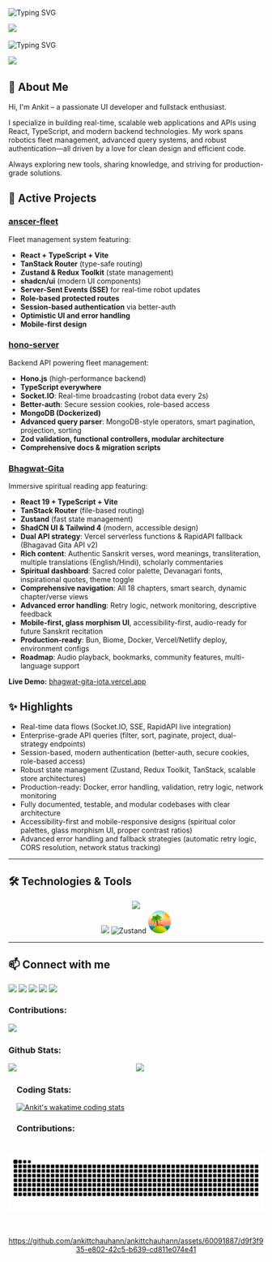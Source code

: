 ![Typing SVG](https://readme-typing-svg.demolab.com?font=JetBrains+Mono&weight=500&size=30&pause=1000&color=FF4500&width=435&lines=Welcome+👋)

<img src="https://media4.giphy.com/media/v1.Y2lkPTc5MGI3NjExc2pyOXg4eTB3cWExNmI2ejl2bGo2MzN0MndzNmpqcGFmMDZ0azRlcSZlcD12MV9pbnRlcm5hbF9naWZfYnlfaWQmY3Q9Zw/xT9IgG50Fb7Mi0prBC/giphy.gif"/>

![Typing SVG](https://readme-typing-svg.demolab.com?font=JetBrains+Mono&weight=500&size=30&pause=1000&color=FF4500&width=435&lines=Ankit+Singh+Chouhan)

<img height="25px" src="https://wakatime.com/badge/user/889ccece-93f9-469f-9a0a-ed20ea754477.svg"></img>

## 👋 About Me

Hi, I'm Ankit – a passionate UI developer and fullstack enthusiast.

I specialize in building real-time, scalable web applications and APIs using React, TypeScript, and modern backend technologies. My work spans robotics fleet management, advanced query systems, and robust authentication—all driven by a love for clean design and efficient code.

Always exploring new tools, sharing knowledge, and striving for production-grade solutions.

## 🚀 Active Projects

### [anscer-fleet](https://github.com/ankittchauhann/anscer-fleet)
Fleet management system featuring:
- **React + TypeScript + Vite**
- **TanStack Router** (type-safe routing)
- **Zustand & Redux Toolkit** (state management)
- **shadcn/ui** (modern UI components)
- **Server-Sent Events (SSE)** for real-time robot updates
- **Role-based protected routes**
- **Session-based authentication** via better-auth
- **Optimistic UI and error handling**
- **Mobile-first design**

### [hono-server](https://github.com/ankittchauhann/hono-server)
Backend API powering fleet management:
- **Hono.js** (high-performance backend)
- **TypeScript everywhere**
- **Socket.IO**: Real-time broadcasting (robot data every 2s)
- **Better-auth**: Secure session cookies, role-based access
- **MongoDB (Dockerized)**
- **Advanced query parser**: MongoDB-style operators, smart pagination, projection, sorting
- **Zod validation, functional controllers, modular architecture**
- **Comprehensive docs & migration scripts**

### [Bhagwat-Gita](https://github.com/ankittchauhann/Bhagwat-Gita)
Immersive spiritual reading app featuring:
- **React 19 + TypeScript + Vite**
- **TanStack Router** (file-based routing)
- **Zustand** (fast state management)
- **ShadCN UI & Tailwind 4** (modern, accessible design)
- **Dual API strategy**: Vercel serverless functions & RapidAPI fallback (Bhagavad Gita API v2)
- **Rich content**: Authentic Sanskrit verses, word meanings, transliteration, multiple translations (English/Hindi), scholarly commentaries
- **Spiritual dashboard**: Sacred color palette, Devanagari fonts, inspirational quotes, theme toggle
- **Comprehensive navigation**: All 18 chapters, smart search, dynamic chapter/verse views
- **Advanced error handling**: Retry logic, network monitoring, descriptive feedback
- **Mobile-first, glass morphism UI**, accessibility-first, audio-ready for future Sanskrit recitation
- **Production-ready**: Bun, Biome, Docker, Vercel/Netlify deploy, environment configs
- **Roadmap**: Audio playback, bookmarks, community features, multi-language support

**Live Demo:** [bhagwat-gita-iota.vercel.app](https://bhagwat-gita-iota.vercel.app)  

## ✨ Highlights

- Real-time data flows (Socket.IO, SSE, RapidAPI live integration)
- Enterprise-grade API queries (filter, sort, paginate, project, dual-strategy endpoints)
- Session-based, modern authentication (better-auth, secure cookies, role-based access)
- Robust state management (Zustand, Redux Toolkit, TanStack, scalable store architectures)
- Production-ready: Docker, error handling, validation, retry logic, network monitoring
- Fully documented, testable, and modular codebases with clear architecture
- Accessibility-first and mobile-responsive designs (spiritual color palettes, glass morphism UI, proper contrast ratios)
- Advanced error handling and fallback strategies (automatic retry logic, CORS resolution, network status tracking)



---

## 🛠️ Technologies & Tools

<div align="center">
    <img src="https://skillicons.dev/icons?i=react,typescript,vite,mongodb,docker,redux,express,nodejs,figma,tailwind,github,git,socketio" />
    <br>
    <img src="https://skillicons.dev/icons?i=mui,bootstrap,html,css,vscode,npm" />
    <img height="45" src="https://user-images.githubusercontent.com/958486/218346783-72be5ae3-b953-4dd7-b239-788a882fdad6.svg" alt="Zustand" />
    <img height="45" src="./assets/tanstackLogo.png" alt="TanStack" />
</div>

---

## 📫 Connect with me

<div align="left">
<a href="https://www.linkedin.com/in/ankit-singh-chouhan-382459126/" target="_blank"><img src="https://img.shields.io/badge/LinkedIn-brightgreen?style=social&logo=linkedin" /></a>
<a href="https://www.instagram.com/nam_ankitt/" target="_blank"><img src="https://img.shields.io/badge/Instagram-brightgreen?style=social&logo=instagram" /></a>
<a href="https://github.com/ankittchauhann" target="_blank"><img src="https://img.shields.io/badge/Github-brightgreen?style=social&logo=github" /></a>
<a href="https://twitter.com/Itz_Trooper_" target="_blank"><img src="https://img.shields.io/badge/Twitter-brightgreen?style=social&logo=twitter" /></a>
<a href="https://www.facebook.com/ankitt0007/" target="_blank"><img src="https://img.shields.io/badge/Facebook-brightgreen?style=social&logo=facebook" /></a>
</div>

 

<p align="center">
<h3 align="left">Contributions:</h3> 
<div align="left">
<img height="180" src="https://streak-stats.demolab.com/?user=ankittchauhann&theme=dark" />
</div>
</p>


 <div align="center">
<h3 align="left">Github Stats:</h3>
 </div>
<div>
<p align="center">
  <img height="180"  align="left" src="https://github-readme-stats.vercel.app/api?username=ankittchauhann&theme=dark&show_icons=true&count_private=true&include_all_commits=true&locale=en" />
  <img height="180" src="https://github-readme-stats.vercel.app/api/top-langs/?username=ankittchauhann&theme=dark&layout=compact" />
</p>
</div>

<p align="center">
<h3 align="left">Coding Stats:</h3> 
<div align="left">

[![Ankit's wakatime coding stats](https://github-readme-stats.vercel.app/api/wakatime?username=ankittchouhann&theme=dark)](#)</div>
</p>

<h3 align="left">Contributions:</h3>
<picture>
  <source media="(prefers-color-scheme: dark)" srcset="https://raw.githubusercontent.com/ankittchauhann/ankittchauhann/output/github-contribution-grid-snake-dark.svg" />
  <source media="(prefers-color-scheme: light)" srcset="https://raw.githubusercontent.com/ankittchauhann/ankittchauhann/output/github-contribution-grid-snake.svg" />
  <img alt="github-snake" src="https://raw.githubusercontent.com/ankittchauhann/ankittchauhann/output/github-contribution-grid-snake.svg" />
  <br/><br/><br/>
</picture>

<div align="center"> 
    
https://github.com/ankittchauhann/ankittchauhann/assets/60091887/d9f3f935-e802-42c5-b639-cd811e074e41
</div>




<!--  
<div align="left"> <a href="#"><img  src="https://github-profile-trophy.vercel.app/?username=ankittchauhann&theme=gruvbox%22%20alt=%22ankittchauhann%22" alt="ankittchauhann" /></a> </div>

<img src="https://wakatime.com/share/@ankittchouhann/6c09e127-563c-4ccf-8a9b-f6b12099cb11.svg"></img> 
-->


